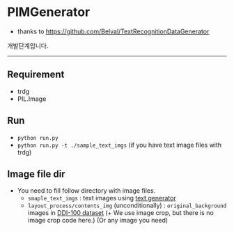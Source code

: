 # PIMGenerator

* thanks to https://github.com/Belval/TextRecognitionDataGenerator

개발단계입니다.

---

## Requirement

* trdg
* PIL.Image

## Run
* ```python run.py```
* ```python run.py -t ./sample_text_imgs``` (if you have text image files with trdg)

## Image file dir
* You need to fill follow directory with image files.
    - ```smaple_text_imgs``` : text images using [text generator](https://github.com/Belval/TextRecognitionDataGenerator)
    - ```layout_process/contents_img``` (unconditionally) : ```original_background``` images in [DDI-100 dataset](https://github.com/machine-intelligence-laboratory/DDI-100) (+ We use image crop, but there is no image crop code here.) (Or any image you need)
